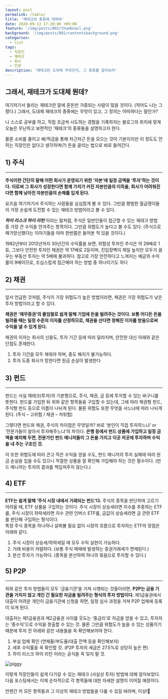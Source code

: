 ```yaml
---
layout: post
permalink: /table/
title: '재테크의 종류에 대하여'
date: 2020-09-13 17:20:00 +09:00
feature: '/img/posts/002/thumbnail.png'
background: '/img/posts/001/contentsbackground.png'
categories:
  - list
tags:
  - 직장인
  - 재테크
  - 회사
  - 인생
description: '재테크란 도대체 무엇인지, 그 종류를 알아보자'
---
```


## 그래서, 재테크가 도대체 뭔데?

여기저기서 들리는 재테크란 말에 혼돈만 가중되는 사람이 많을 것이다. (적어도 나는 그랬다.) 그래서, 도대체 재테크의 종류에는 무엇이 있고, 그 정의는 어떠하다는 말인가?<br>

나 스스로 공부를 하고, 직접 조금씩 시도하는 경험을 기록하자는 블로그의 취지에 맞게 오늘은 무난하고 보편적인 ‘재테크’의 종류들을 설명하고자 한다. <br>

물론 소비를 줄이고 예/적금을 통해 차근차근 돈을 모으는 것이 기본이지만 이 정도도 안하는 직장인은 없다고 생각하며(?) 돈을 굴리는 법으로 바로 들어간다.
<br>

## 1) 주식
---
**주식이란 간단히 말해 어떤 회사가 운영되기 위한 ‘자본’에 일정 금액을 ‘투자’하는 것이다. 이로써 그 회사가 성장한다면 함께 가치가 커진 자본만큼의 이득을, 회사가 어려워진다면 함께 낮아진 자본만큼의 손해를 입게 된다.** <br>

요즈음 여기저기서 주식하는 사람들을 심심찮게 볼 수 있다. 그만큼 평범한 월급쟁이들이 가장 손쉽게 도전할 수 있는 재테크 방법이라고 볼 수 있다.<br>

**_하이 리스크 하이 리턴_** 이라는 말처럼, 주식은 일반인들이 접근할 수 있는 재테크 방법 중 가장 큰 수익을 안겨주는 항목이다. 그만큼 위험도가 높다고 볼 수도 있다. (주식으로 패가망신했다는 이야기들을 아마 한번쯤은 들어본 적 있을 것이다.) <br>

1982년부터 2012년까지 30년간의 수익률을 보면, 위험성 투자인 주식은 약 29배로 1등, 그보다 안전한 투자인 채권은 약 17배로 2등이며, 진입장벽이 제일 높지만 모두가 꿈꾸는 부동산 투자는 약 5배에 불과하다. 참고로 가장 안전하다고 느껴지는 예금의 수익률이 9배이므로, 조심스럽게 접근해야 하는 방법 중 하나이기도 하다<br>

## 2) 채권
---
앞서 언급한 것처럼, 주식이 가장 위험도가 높은 방법이라면, 채권은 가장 위험도가 낮은 투자 방법이라고 할 수 있다. <br>

**채권은 ‘채무증권’의 줄임말로 쉽게 말해 기업에 돈을 빌려주는 것이다. 보통 어디든 돈을 빌려줄 때는 일정 수준의 이자를 산정하므로, 채권을 산다면 정해진 이자를 받음으로써 수익을 낼 수 있게 된다.** <br>

채권의 이자는 회사의 신용도, 투자 기간 등에 따라 달라지며, 안전한 대신 아래와 같은 단점도 존재한다. <br>

1.	투자 기간을 모두 채워야 하며, 중도 해지가 불가능하다.
2.	투자 도중 회사가 망한다면 원금 손실이 발생한다 <br>

## 3) 펀드
---
펀드는 사실 재테크(투자)의 기본형으로, 주식, 채권, 금 등에 투자할 수 있는 바구니를 뜻한다. 펀드를 가입한 뒤 위와 같은 항목들을 구입할 수 있는데, 그에 따라 채권형 펀드, 주식형 펀드 등으로 이름이 나뉘게 된다. 물론 위험도 또한 무엇을 사느냐에 따라 나뉘게 된다. (주식 – 고위험 / 채권 – 저위험) <br>

그렇다면 펀드와 채권, 주식의 차이점은 무엇일까?
바로 ‘본인이 직접 투자하느냐’ or ‘전문가들이 알아서 투자해주느냐’의 차이다. **은행 등에서 펀드 상품에 가입하고 일정 금액을 예치해 두면, 전문가인 펀드 매니저들이 그 돈을 가지고 이곳 저곳에 투자하며 수익을 내 주는 구조인 것.** <br>

이 또한 위험도에 따라 큰고 작은 수익을 얻을 수도, 펀드 매니저의 투자 실패에 따라 원금 손실을 입을 수도 있으니 적절한 상품을 잘 확인해 가입해야 하는 것은 필수이다. (펀드 매니저는 투자의 결과를 책임져주지 않는다.) <br>

## 4) ETF
---
**ETF는 쉽게 말해 ‘주식 시장 내에서 거래되는 펀드’다.** 주식의 종목을 판단하여 고르기 어려울 때, ETF 상품을 구입하는 것이다. 주식 시장이 상승세라면 지수를 추종하는 ETF를, 주식 시장이 하락세라면 지수 관련 인버스 ETF를, 금값이 상승세라면 금 관련 ETF를 판단해 구입하는 형식이다.
 <br>
특정 주식 종목을 하나하나 살펴볼 필요 없이 시장의 흐름으로 투자하는 ETF의 장점은 아래와 같다.<br>

1.	주식 시장이 상승세/하락세일 때 모두 수익 실현이 가능하다.
2.	거래 비용이 저렴하다. (보통 주식 매매에 발생하는 증권거래세가 면제된다.)
3.	분산 투자가 가능하다. (종목을 분산하여 하나의 묶음으로 투자할 수 있다.) <br>

## 5) P2P
---
위와 같은 투자 방법들이 모두 ‘금융기관’을 거쳐 시행되는 것들이라면, **P2P는 금융 기관을 거치지 않고 개인 간 필요한 자금을 빌려주는 형식의 투자 방법이다.** 제1금융권에서 대출이 어려운 개인이 금융기관에 신청을 하면, 일정 심사 과정을 거쳐 P2P 업체에 등록이 되게 된다. <br>

대출자는 제1금융권과 제2금융권 사이를 웃도는 ‘중금리’로 자금을 얻을 수 있고, 투자자는 ‘중수익’으로 수익을 창출할 수 있는 것. 물론 그만큼 위험도가 높을 수 있는 상품이기 때문에 투자 전 아래와 같은 내용들을 꼭 확인해보아야 한다.<br>

1.	부실 업체 확인 (연체율/부도율/대출 잔액 등을 확인해보자)
2.	세후 수익률을 꼭 확인할 것. (P2P 투자의 세금은 27.5%로 상당히 높은 편)
3.	하이 리스크 하이 리턴 이라는 공식을 꼭 잊지 말 것. <br>

![piggy](https://i.pinimg.com/originals/af/db/8a/afdb8aa3176ff421238e43f000aaa08d.jpg)

이렇게 직장인들이 쉽게 다가갈 수 있는 재테크 (사실상 투자) 방법에 대해 알아보았다. 다음 포스팅에서는 이제 순차적으로 각 항목들에 대한 자세한 설명이 이어질 예정이다. <br>

언젠간 저 모든 항목들과 그 이상의 재테크 방법들을 다룰 수 있길 바라며, 이상!🐷
